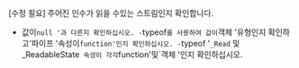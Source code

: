 [수정 필요]
주어진 인수가 읽을 수있는 스트림인지 확인합니다.

- 값이`null '과 다른지 확인하십시오.
-`typeof`를 사용하여 값이`객체 '유형인지 확인하고'파이프 '속성이`function'인지 확인하십시오.
-`typeof '`_Read` 및 _ReadableState` 속성이 각각`function'및`객체 '인지 확인하십시오.
